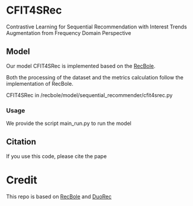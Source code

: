 # CFIT4SRec
Contrastive Learning for Sequential Recommendation with Interest Trends Augmentation from Frequency Domain Perspective

## Model
Our model CFIT4SRec is implemented based on the [RecBole](https://github.com/RUCAIBox/RecBole). 

Both the processing of the dataset and the metrics calculation follow the implementation of RecBole.

CFIT4SRec in /recbole/model/sequential_recommender/cfit4srec.py
### Usage
We provide the script main_run.py to run the model
## Citation
If you use this code, please cite the pape
# Credit
This repo is based on [RecBole](https://github.com/RUCAIBox/RecBole) and [DuoRec](https://github.com/RuihongQiu/DuoRec)
